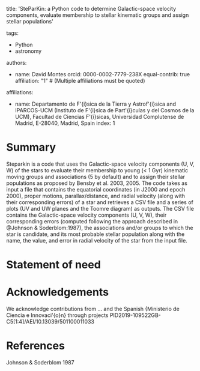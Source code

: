 title: 'SteParKin: a Python code to determine Galactic-space velocity components, evaluate membership to stellar kinematic groups and assign stellar populations'

tags:
  - Python
  - astronomy
    
authors:
  - name: David Montes
    orcid: 0000-0002-7779-238X
    equal-contrib: true
    affiliation: "1" # (Multiple affiliations must be quoted)

affiliations:
 - name: Departamento de F\'{i}sica de la Tierra y Astrof\'{i}sica 
and IPARCOS-UCM (Instituto de F\'{i}sica de Part\'{i}culas y del Cosmos de la UCM), 
Facultad de Ciencias F\'{i}sicas, Universidad Complutense de Madrid, E-28040, Madrid, Spain
   index: 1

# Summary

Steparkin is a code that uses the Galactic-space velocity components (U, V, W) of the stars to evaluate their membership to young (< 1 Gyr) kinematic moving groups and associations (5 by default) and to assign their stellar populations as proposed by Bensby et al. 2003, 2005. The code takes as input a file that contains the equatorial coordinates (in J2000 and epoch 2000), proper motions, parallax/distance, and radial velocity (along with their corresponding errors) of a star and retrieves a CSV file and a series of plots (UV and UW planes and the Toomre diagram) as outputs. The CSV file contains the Galactic-space velocity components (U, V, W), their corresponding errors (computed following the approach described in @Johnson & Soderblom:1987), the associations and/or groups to which the star is candidate, and its most probable stellar population along with the name, the value, and error in radial velocity of the star from the input file.

# Statement of need


# Acknowledgements

We acknowledge contributions from ...
and the Spanish {Ministerio de Ciencia e Innovaci\'{o}n} through projects
PID2019-109522GB-C5[1:4]/AEI/10.13039/501100011033



# References

Johnson & Soderblom 1987

